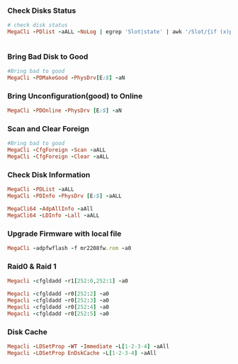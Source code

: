 
### Check Disks Status

~~~ ruby
# check disk status
MegaCli -PDlist -aALL -NoLog | egrep 'Slot|state' | awk '/Slot/{if (x)print x;x="";}{x=(!x)?$0:x" -"$0;}END{print x;}' | sed 's/Firmware state://g'
  
~~~

### Bring Bad Disk to Good

~~~ ruby
#Bring bad to good
MegaCli -PDMakeGood -PhysDrv[E:S] -aN
~~~

### Bring Unconfiguration(good) to Online

~~~ ruby
MegaCli -PDOnline -PhysDrv [E:S] -aN 
~~~

### Scan and Clear Foreign

~~~ ruby
#Bring bad to good
MegaCli -CfgForeign -Scan -aALL 
MegaCli -CfgForeign -Clear -aALL
~~~

### Check Disk Information

~~~ ruby
MegaCli -PDList -aALL
MegaCli -PDInfo -PhysDrv [E:S] -aALL 

MegaCli64 -AdpAllInfo -aAll
MegaCli64 -LDInfo -Lall -aALL
~~~

### Upgrade Firmware with local file

~~~ ruby
MegaCli -adpfwflash -f mr2208fw.rom -a0
~~~

### Raid0 & Raid 1

~~~ ruby
Megacli -cfgldadd -r1[252:0,252:1] -a0

Megacli -cfgldadd -r0[252:2] -a0
Megacli -cfgldadd -r0[252:3] -a0
Megacli -cfgldadd -r0[252:4] -a0
Megacli -cfgldadd -r0[252:5] -a0
~~~

### Disk Cache 

~~~ ruby
Megacli -LDSetProp -WT -Immediate -L[1-2-3-4] -aAll
Megacli -LDSetProp EnDskCache -L[1-2-3-4] -aAll
~~~
